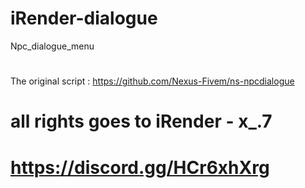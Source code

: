 # iRender-dialogue
Npc_dialogue_menu
#
The original script : https://github.com/Nexus-Fivem/ns-npcdialogue
# all rights goes to iRender - x_.7
# https://discord.gg/HCr6xhXrg
